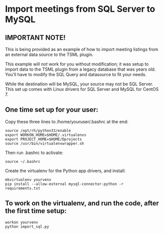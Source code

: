# Import meetings from SQL Server to MySQL

## IMPORTANT NOTE!

This is being provided as an example of how to import meeting listings from an external data source to the TSML plugin.

This example will *not* work for you without modification; it was setup to import data to the TSML plugin from a legacy database that was years old. You'll have to modify the SQL Query and datasource to fit your needs.

While the destination will be MySQL, your source may not be SQL Server. This set up comes with Linux drivers for SQL Server and MySQL for CentOS 7.

## One time set up for your user:

Copy these three lines to /home/youruser/.bashrc at the end:

    source /opt/rh/python33/enable
    export WORKON_HOME=$HOME/.virtualenvs
    export PROJECT_HOME=$HOME/Dprojects
    source /usr/bin/virtualenvwrapper.sh

Then run .bashrc to activate:

    source ~/.bashrc

Create the virtualenv for the Python app drivers, and install:

    mkvirtualenv yourvenv
    pip install --allow-external mysql-connector-python -r requirements.txt

## To work on the virtualenv, and run the code, after the first time setup:

    workon yourvenv
    python import_sql.py
